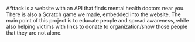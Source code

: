 A²ttack is a website with an API that finds mental health doctors near you. There is also a Scratch game we made, embedded into the
website. The main point of this project is to educate people and spread awareness, while also helping victims with links to 
donate to organization/show those people that they are not alone.
